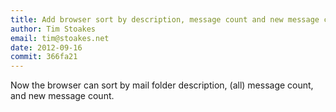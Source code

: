 ```yaml
---
title: Add browser sort by description, message count and new message count
author: Tim Stoakes
email: tim@stoakes.net
date: 2012-09-16
commit: 366fa21
---
```


Now the browser can sort by mail folder description, (all) message count, and
new message count.

